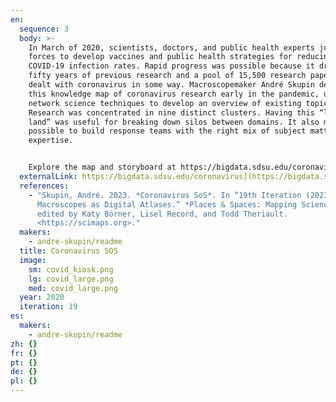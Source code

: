 ```yaml
---
en:
  sequence: 3
  body: >-
    In March of 2020, scientists, doctors, and public health experts joined
    forces to develop vaccines and public health strategies for reducing
    COVID-19 infection rates. Rapid progress was possible because it drew on
    fifty years of previous research and a pool of 15,500 research papers that
    dealt with coronavirus in some way. Macroscopemaker André Skupin developed
    this knowledge map of coronavirus research early in the pandemic, using
    network science techniques to develop an overview of existing topics.
    Research was concentrated in nine distinct clusters. Having this “lay of the
    land” was useful for breaking down silos between domains. It also made it
    possible to build response teams with the right mix of subject matter
    expertise. 


    Explore the map and storyboard at https://bigdata.sdsu.edu/coronavirus.
  externalLink: https://bigdata.sdsu.edu/coronavirus](https://bigdata.sdsu.edu/coronavirus/
  references:
    - "Skupin, André. 2023. *Coronavirus SoS*. In “19th Iteration (2023):
      Macroscopes as Digital Atlases.” *Places & Spaces: Mapping Science*,
      edited by Katy Börner, Lisel Record, and Todd Theriault.
      <https://scimaps.org>."
  makers:
    - andre-skupin/readme
  title: Coronavirus SOS
  image:
    sm: covid_kiosk.png
    lg: covid_large.png
    med: covid_large.png
  year: 2020
  iteration: 19
es:
  makers:
    - andre-skupin/readme
zh: {}
fr: {}
pt: {}
de: {}
pl: {}
---
```

